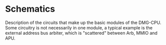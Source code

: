 # Schematics

Description of the circuits that make up the basic modules of the DMG-CPU. Some circuitry is not necessarily in one module, a typical example is the external address bus arbiter, which is "scattered" between Arb, MMIO and APU.